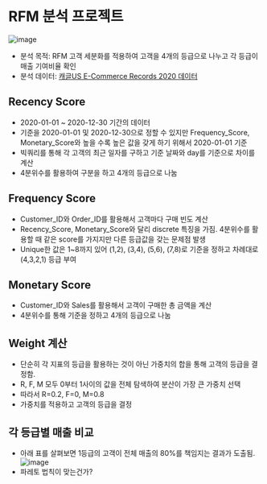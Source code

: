 # RFM 분석 프로젝트

![image](https://github.com/wbin0718/RFM_Analysis/assets/104637982/4ae36a2f-7bc4-4721-b5a6-fe6be0d685f3)

* 분석 목적: RFM 고객 세분화를 적용하여 고객을 4개의 등급으로 나누고 각 등급이 매출 기여비율 확인
* 분석 데이터: [캐글US E-Commerce Records 2020 데이터](https://www.kaggle.com/datasets/ammaraahmad/us-ecommerce-record-2020)

## Recency Score

* 2020-01-01 ~ 2020-12-30 기간의 데이터
* 기준을 2020-01-01 및 2020-12-30으로 정할 수 있지만 Frequency_Score, Monetary_Score와 높을 수록 높은 값을 갖게 하기 위해서 2020-01-01 기준
* 빅쿼리를 통해 각 고객의 최근 일자를 구하고 기준 날짜와 day를 기준으로 차이를 계산
* 4분위수를 활용하여 구분을 하고 4개의 등급으로 나눔

## Frequency Score

* Customer_ID와 Order_ID를 활용해서 고객마다 구매 빈도 계산
* Recency_Score, Monetary_Score와 달리 discrete 특징을 가짐. 4분위수를 활용할 때 같은 score를 가지지만 다른 등급값을 갖는 문제점 발생
* Unique한 값은 1~8까지 있어 (1,2), (3,4), (5,6), (7,8)로 기준을 정하고 차례대로 (4,3,2,1) 등급 부여

## Monetary Score
* Customer_ID와 Sales를 활용해서 고객이 구매한 총 금액을 계산
* 4분위수를 통해 기준을 정하고 4개의 등급으로 나눔

## Weight 계산

* 단순히 각 지표의 등급을 활용하는 것이 아닌 가중치의 합을 통해 고객의 등급을 결정함.
* R, F, M 모두 0부터 1사이의 값을 전체 탐색하여 분산이 가장 큰 가중치 선택
* 따라서 R=0.2, F=0, M=0.8
* 가중치를 적용하고 고객의 등급을 결정

## 각 등급별 매출 비교

* 아래 표를 살펴보면 1등급의 고객이 전체 매출의 80%를 책임지는 결과가 도출됨.
![image](https://github.com/wbin0718/RFM_Analysis/assets/104637982/10d5168b-1098-4dc6-9ee0-0a13a6dfef4f)
* 파레토 법칙이 맞는건가?

